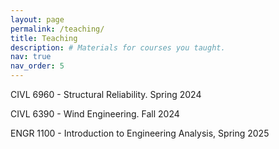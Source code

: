 ```yaml
---
layout: page
permalink: /teaching/
title: Teaching
description: # Materials for courses you taught.
nav: true
nav_order: 5
---
```

CIVL 6960 - Structural Reliability. Spring 2024

CIVL 6390 - Wind Engineering. Fall 2024

ENGR 1100 - Introduction to Engineering Analysis, Spring 2025

<!-- For now, this page is assumed to be a static description of your courses. You can convert it to a collection similar to `_projects/` so that you can have a dedicated page for each course.

Organize your courses by years, topics, or universities, however you like! -->
